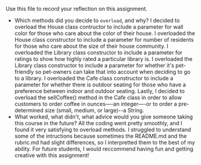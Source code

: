 Use this file to record your reflection on this assignment.

- Which methods did you decide to `overload`, and why?
I decided to overload the House class contructor to include a parameter for wall color for those who care about the color of their house. I overloaded the House class constructor to include a parameter for number of residents for those who care about the size of their house community. I overloaded the Library class constructor to include a parameter for ratings to show how highly rated a particular library is. I overloaded the Library class constructor to include a parameter for whether it's pet-friendly so pet-owners can take that into account when deciding to go to a library. I overloaded the Cafe class constructor to include a parameter for whether there is outdoor seating for those who have a preference between indoor and outdoor seating. Lastly, I decided to overload the sellCoffee() method in the Cafe class in order to allow customers to order coffee in ounces—-an integer—-or to order a pre-determined size (small, medium, or large)--a String.
- What worked, what didn't, what advice would you give someone taking this course in the future?
All the coding went pretty smoothly, and I found it very satisfying to overload methods. I struggled to understand some of the intructions because sometimes the README.md and the rubric.md had slight differences, so I interpretted them to the best of my ability. For future students, I would reccommend having fun and getting creative with this assignment!
